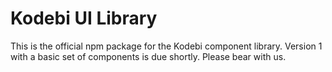 # Kodebi UI Library

This is the official npm package for the Kodebi component library. Version 1 with a basic set of components is due shortly. Please bear with us.
